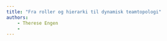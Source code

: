 ```yaml
---
title: "Fra roller og hierarki til dynamisk teamtopologi"
authors:
    - Therese Engen
    -                            
---
```

